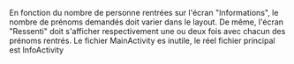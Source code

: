 En fonction du nombre de personne rentrées sur l'écran "Informations", le nombre de prénoms demandés doit varier dans le layout. De même, l'écran "Ressenti" doit s'afficher respectivement une ou deux fois avec chacun des prénoms rentrés.
Le fichier MainActivity es inutile, le réel fichier principal est InfoActivity
